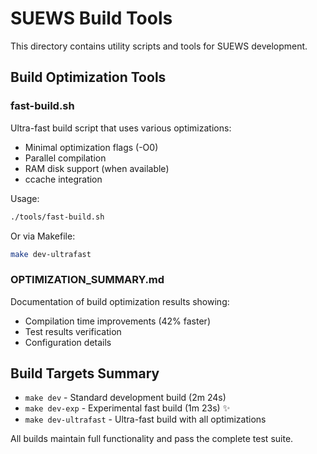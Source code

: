 # SUEWS Build Tools

This directory contains utility scripts and tools for SUEWS development.

## Build Optimization Tools

### fast-build.sh
Ultra-fast build script that uses various optimizations:
- Minimal optimization flags (-O0)
- Parallel compilation
- RAM disk support (when available)
- ccache integration

Usage:
```bash
./tools/fast-build.sh
```

Or via Makefile:
```bash
make dev-ultrafast
```

### OPTIMIZATION_SUMMARY.md
Documentation of build optimization results showing:
- Compilation time improvements (42% faster)
- Test results verification
- Configuration details

## Build Targets Summary

- `make dev` - Standard development build (2m 24s)
- `make dev-exp` - Experimental fast build (1m 23s) ✨
- `make dev-ultrafast` - Ultra-fast build with all optimizations

All builds maintain full functionality and pass the complete test suite.